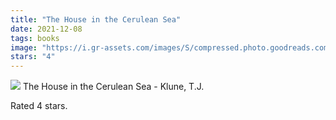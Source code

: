 ```yaml
---
title: "The House in the Cerulean Sea"
date: 2021-12-08
tags: books
image: "https://i.gr-assets.com/images/S/compressed.photo.goodreads.com/books/1584550160l/52483192._SY75_.jpg"
stars: "4"
---
```


<div class="letterboxd-movie-data-content">
    <img src="https://i.gr-assets.com/images/S/compressed.photo.goodreads.com/books/1584550160l/52483192._SY75_.jpg">
    The House in the Cerulean Sea - Klune, T.J.
    <p>Rated 4 stars.<p>
    <div class="float-clear"></div>
    </div>
